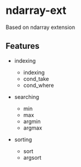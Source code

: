 # ndarray-ext

Based on ndarray extension

## Features

* indexing
    * indexing
    * cond_take
    * cond_where

* searching
    * min
    * max
    * argmin
    * argmax

* sorting
    * sort
    * argsort

